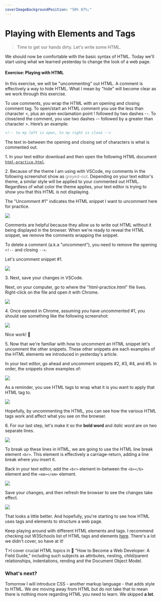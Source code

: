 ```yaml
---
coverImageBackgroundPosition: "50% 87%;"
---
```


# Playing with Elements and Tags

> Time to get our hands dirty. Let's write some HTML.

We should now be comfortable with the basic syntax of HTML. Today we'll start using what we learned yesterday to change the look of a web page.

#### Exercise: Playing with HTML

In this exercise, we will be "uncommenting" out HTML. A comment is effectively a way to hide HTML. What I mean by "hide" will become clear as we work through this exercise.

To use comments, you wrap the HTML with an opening and closing comment tag. To open/start an HTML comment you use the less than character <, plus an open exclamation point ! followed by two dashes --. To close/end the comment, you use two dashes -- followed by a greater than character >. Here’s an example:

```HTML
<!-- to my left is open, to my right is close -->
```

The text in-between the opening and closing set of characters is what is commented out.

1\. In your text editor download and then open the following HTML document [`html-practice.html`](https://raw.githubusercontent.com/fullstackio/30-days-of-web-development/master/day-08/src/html-practice.html).

2\. Because of the theme I am using with VSCode, my comments in the following screenshot show as <span style="color: grey">greyed-out</span>. Depending on your text editor's theme, a similar style will be applied to your commented out HTML. Regardless of what color the theme applies, your text editor is trying to show you that this HTML is not displaying.

The "Uncomment #1" indicates the HTML snippet I want to uncomment here for practice.

![](public/assets/6-first-website-html-intro.png)

Comments are helpful because they allow us to write out HTML without it being displayed in the browser. When we're ready to reveal the HTML snippet, we remove the comments wrapping the snippet.

To delete a comment (a.k.a "uncomment"), you need to remove the opening `<!--` and closing `-->`.

Let's uncomment snippet #1.

![](public/assets/uncomment.gif)

3\. Next, save your changes in VSCode.

Next, on your computer, go to where the "html-practice.html" file lives. Right-click on the file and open it with Chrome.

![](public/assets/open-with.png)

4\. Once opened in Chrome, assuming you have uncommented #1, you should see something like the following screenshot:

![](public/assets/uncomment-1.png)

Nice work! 👏

5\. Now that we're familiar with how to uncomment an HTML snippet let's uncomment the other snippets. These other snippets are each examples of the HTML elements we introduced in yesterday's article.

In your text editor, go ahead and uncomment snippets #2, #3, #4, and #5. In order, the snippets show examples of:

![](public/assets/table-extra.png)

As a reminder, you use HTML tags to wrap what it is you want to apply that HTML tag to.

![](public/assets/tag-element-text.gif)

Hopefully, by uncommenting the HTML, you can see how the various HTML tags work and affect what you see on the browser.

6\. For our last step, let's make it so the **bold word** and _italic word_ are on two separate lines.

![](public/assets/break-up.png)

To break up these lines in HTML, we are going to use the HTML line break element `<br>`. This element is effectively a carriage-return, adding a line break where you insert it.

Back in your text editor, add the `<br>` element in-between the `<b></b>` element and the `<em></em>` element.

![](public/assets/break-up.gif)

Save your changes, and then refresh the browser to see the changes take effect.

![](public/assets/broken-up.png)

That looks a little better. And hopefully, you're starting to see how HTML uses tags and elements to structure a web page.

Keep playing around with different HTML elements and tags. I recommend checking out W3Schools list of HTML tags and elements [here](https://www.w3schools.com/tags/). There's a lot we didn't cover, so have at it!

T>I cover crucial HTML topics in 📗 "How to Become a Web Developer: A Field Guide," including such subjects as attributes, nesting, child/parent relationships, indentations, rending and the Document Object Model.

### What's next?

Tomorrow I will introduce CSS - another markup language - that adds style to HTML. We _are_ moving away from HTML but do not take that to mean there is nothing more regarding HTML you need to learn. We skipped **a lot**.
